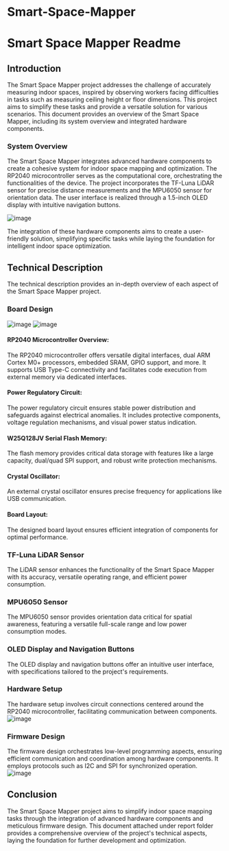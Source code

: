 # Smart-Space-Mapper
# Smart Space Mapper Readme

## Introduction

The Smart Space Mapper project addresses the challenge of accurately measuring indoor spaces, inspired by observing workers facing difficulties in tasks such as measuring ceiling height or floor dimensions. This project aims to simplify these tasks and provide a versatile solution for various scenarios. This document provides an overview of the Smart Space Mapper, including its system overview and integrated hardware components.

### System Overview

The Smart Space Mapper integrates advanced hardware components to create a cohesive system for indoor space mapping and optimization. The RP2040 microcontroller serves as the computational core, orchestrating the functionalities of the device. The project incorporates the TF-Luna LiDAR sensor for precise distance measurements and the MPU6050 sensor for orientation data. The user interface is realized through a 1.5-inch OLED display with intuitive navigation buttons.

![image](https://github.com/JithendraHS/Smart-Space-Mapper/assets/37045723/d6a03766-1141-455d-be51-b069f7e1d819)

The integration of these hardware components aims to create a user-friendly solution, simplifying specific tasks while laying the foundation for intelligent indoor space optimization.

## Technical Description

The technical description provides an in-depth overview of each aspect of the Smart Space Mapper project.

### Board Design
![image](https://github.com/JithendraHS/Smart-Space-Mapper/assets/37045723/4cc586d6-8518-48f8-87c9-c285dc5022bc)
![image](https://github.com/JithendraHS/Smart-Space-Mapper/assets/37045723/302c46c6-cdd2-48e6-9b87-9f287a4a634d)

#### RP2040 Microcontroller Overview:

The RP2040 microcontroller offers versatile digital interfaces, dual ARM Cortex M0+ processors, embedded SRAM, GPIO support, and more. It supports USB Type-C connectivity and facilitates code execution from external memory via dedicated interfaces.

#### Power Regulatory Circuit:

The power regulatory circuit ensures stable power distribution and safeguards against electrical anomalies. It includes protective components, voltage regulation mechanisms, and visual power status indication.

#### W25Q128JV Serial Flash Memory:

The flash memory provides critical data storage with features like a large capacity, dual/quad SPI support, and robust write protection mechanisms.

#### Crystal Oscillator:

An external crystal oscillator ensures precise frequency for applications like USB communication.

#### Board Layout:

The designed board layout ensures efficient integration of components for optimal performance.

### TF-Luna LiDAR Sensor

The LiDAR sensor enhances the functionality of the Smart Space Mapper with its accuracy, versatile operating range, and efficient power consumption.

### MPU6050 Sensor

The MPU6050 sensor provides orientation data critical for spatial awareness, featuring a versatile full-scale range and low power consumption modes.

### OLED Display and Navigation Buttons

The OLED display and navigation buttons offer an intuitive user interface, with specifications tailored to the project's requirements.

### Hardware Setup

The hardware setup involves circuit connections centered around the RP2040 microcontroller, facilitating communication between components.
![image](https://github.com/JithendraHS/Smart-Space-Mapper/assets/37045723/1b064354-f0ad-41b2-9a14-b04a2f10d590)

### Firmware Design

The firmware design orchestrates low-level programming aspects, ensuring efficient communication and coordination among hardware components. It employs protocols such as I2C and SPI for synchronized operation.
![image](https://github.com/JithendraHS/Smart-Space-Mapper/assets/37045723/d7f0d2f1-9d47-4e1f-b7ec-fd57932fbbb6)


## Conclusion

The Smart Space Mapper project aims to simplify indoor space mapping tasks through the integration of advanced hardware components and meticulous firmware design. This document attached under report folder provides a comprehensive overview of the project's technical aspects, laying the foundation for further development and optimization.


